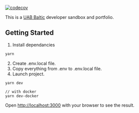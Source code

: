 [![codecov](https://codecov.io/gh/ArnasDickus/UABBaltic/graph/badge.svg?token=SEE1BBJV65)](https://codecov.io/gh/ArnasDickus/UABBaltic)

This is a [UAB Baltic](https://www.uabbaltic.en/) developer sandbox and portfolio.

## Getting Started

1. Install dependancies

```bash
yarn
```

2. Create .env.local file.
3. Copy everything from .env to .env.local file.
4. Launch project.

```
yarn dev

// with docker
yarn dev-docker
```

Open [http://localhost:3000](http://localhost:3000) with your browser to see the result.
